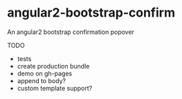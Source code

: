 # angular2-bootstrap-confirm
An angular2 bootstrap confirmation popover

TODO
* tests
* create production bundle
* demo on gh-pages
* append to body?
* custom template support?